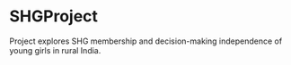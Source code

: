 # SHGProject
Project explores SHG membership and decision-making independence of young girls in rural India. 
